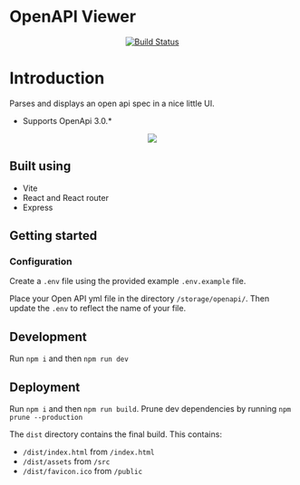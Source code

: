 # OpenAPI Viewer

<p align="center">
    <a href="https://github.com/itsjeffro/openapi-viewer/actions"><img src="https://github.com/itsjeffro/openapi-viewer/workflows/tests/badge.svg" alt="Build Status"></a>
</p>

# Introduction
Parses and displays an open api spec in a nice little UI.

* Supports OpenApi 3.0.*

<p align="center">
    <img src="https://res.cloudinary.com/dz4tjswiv/image/upload/v1680134384/openapi-viewer.png">
</p>

## Built using

- Vite
- React and React router
- Express

## Getting started

### Configuration

Create a `.env` file using the provided example `.env.example` file.

Place your Open API yml file in the directory `/storage/openapi/`. Then update the `.env` to reflect the name of your file.

## Development

Run `npm i` and then `npm run dev`

## Deployment

Run `npm i` and then `npm run build`. Prune dev dependencies by running `npm prune --production`

The `dist` directory contains the final build. This contains:

- `/dist/index.html` from `/index.html`
- `/dist/assets` from `/src`
- `/dist/favicon.ico` from `/public`